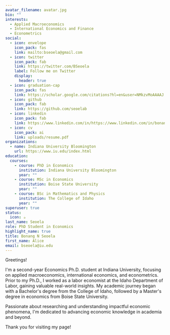 ```yaml
---
avatar_filename: avatar.jpg
bio: ""
interests:
  - Applied Macroeconomics
  - International Economics and Finance
  - Econometrics
social:
  - icon: envelope
    icon_pack: fas
    link: mailto:bseoela@gmail.com
  - icon: twitter
    icon_pack: fab
    link: https://twitter.com/BSeoela
    label: Follow me on Twitter
    display:
      header: true
  - icon: graduation-cap
    icon_pack: fas
    link: https://scholar.google.com/citations?hl=en&user=NMkzvMoAAAAJ
  - icon: github
    icon_pack: fab
    link: https://github.com/seoelab
  - icon: linkedin
    icon_pack: fab
    link: https://www.linkedin.com/in/https://www.linkedin.com/in/bonang-seoela-2a207794/
  - icon: cv
    icon_pack: ai
    link: uploads/resume.pdf
organizations:
  - name: Indiana University Bloomington
    url: https://www.iu.edu/index.html
education:
  courses:
    - course: PhD in Economics
      institution: Indiana University Bloomington
      year: ""
    - course: MSc in Economics
      institution: Boise State University
      year: ""
    - course: BSc in Mathematics and Physics
      institution: The College of Idaho
      year: ""
superuser: true
status:
  icon: ☕️
last_name: Seoela
role: PhD Student in Economics
highlight_name: true
title: Bonang N Seoela
first_name: Alice
email: bseoela@iu.edu
---
```

Greetings!

I'm a second-year Economics Ph.D. student at Indiana University, focusing on applied macroeconomics, international economics, and econometrics. Prior to my Ph.D., I worked as a labor economist at the Idaho Department of Labor, gaining valuable real-world insights. My academic journey began with a Bachelor's degree from the College of Idaho, followed by a Master's degree in economics from Boise State University.

Passionate about researching and understanding impactful economic phenomena, I'm dedicated to advancing economic knowledge in academia and beyond. 

Thank you for visiting my page!
